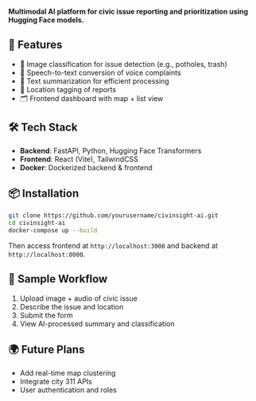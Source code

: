 **Multimodal AI platform for civic issue reporting and prioritization using Hugging Face models.**

## 🚀 Features
- 📸 Image classification for issue detection (e.g., potholes, trash)
- 🎤 Speech-to-text conversion of voice complaints
- 🧠 Text summarization for efficient processing
- 📍 Location tagging of reports
- 🗂️ Frontend dashboard with map + list view

## 🛠 Tech Stack
- **Backend**: FastAPI, Python, Hugging Face Transformers
- **Frontend**: React (Vite), TailwindCSS
- **Docker**: Dockerized backend & frontend

## 📦 Installation
```bash
git clone https://github.com/yourusername/civinsight-ai.git
cd civinsight-ai
docker-compose up --build
```

Then access frontend at `http://localhost:3000` and backend at `http://localhost:8000`.

## 🧪 Sample Workflow
1. Upload image + audio of civic issue
2. Describe the issue and location
3. Submit the form
4. View AI-processed summary and classification

## 🌍 Future Plans
- Add real-time map clustering
- Integrate city 311 APIs
- User authentication and roles